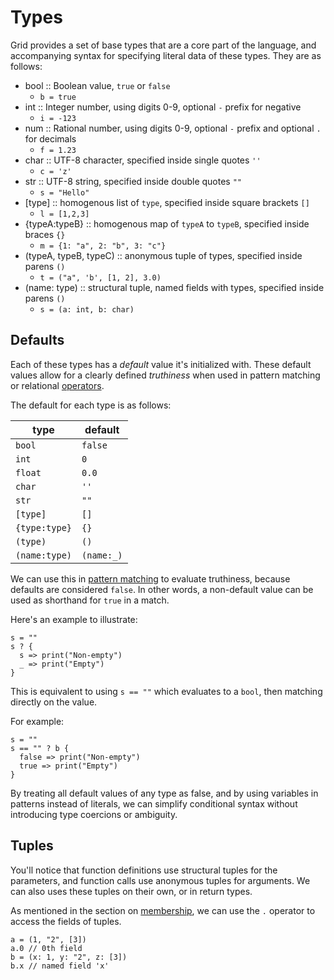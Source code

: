 # Types

Grid provides a set of base types that are a core part of the language, and accompanying syntax for specifying literal data of these types. They are as follows:

- bool :: Boolean value, `true` or `false`
  - `b = true`
- int :: Integer number, using digits 0-9, optional `-` prefix for negative
  - `i = -123`
- num :: Rational number, using digits 0-9, optional `-` prefix and optional `.` for decimals
  - `f = 1.23`
- char :: UTF-8 character, specified inside single quotes `''`
  - `c = 'z'`
- str :: UTF-8 string, specified inside double quotes `""`
  - `s = "Hello"`
- [type] :: homogenous list of `type`, specified inside square brackets `[]`
  - `l = [1,2,3]`
- {typeA:typeB} :: homogenous map of `typeA` to `typeB`, specified inside braces `{}`
  - `m = {1: "a", 2: "b", 3: "c"}`
- (typeA, typeB, typeC) :: anonymous tuple of types, specified inside parens `()`
  - `t = ("a", 'b', [1, 2], 3.0)`
- (name: type) :: structural tuple, named fields with types, specified inside parens `()`
  - `s = (a: int, b: char)`

## Defaults

Each of these types has a *default* value it's initialized with. These default values allow for a clearly defined *truthiness* when used in pattern matching or relational [operators](operators.md).

The default for each type is as follows:

| type          |    default |
|---------------|------------|
| `bool`        |    `false` |
| `int`         |        `0` |
| `float`       |      `0.0` |
| `char`        |       `''` |
| `str`         |       `""` |
| `[type]`      |       `[]` |
| `{type:type}` |       `{}` |
| `(type)`      |       `()` |
| `(name:type)` | `(name:_)` |

We can use this in [pattern matching](flow-control.md) to evaluate truthiness, because defaults are considered `false`. In other words, a non-default value can be used as shorthand for `true` in a match.

Here's an example to illustrate:

```
s = ""
s ? {
  s => print("Non-empty")
  _ => print("Empty")
}
```

This is equivalent to using `s == ""` which evaluates to a `bool`, then matching directly on the value.

For example:

```
s = ""
s == "" ? b {
  false => print("Non-empty")
  true => print("Empty")
}
```

By treating all default values of any type as false, and by using variables in patterns instead of literals, we can simplify conditional syntax without introducing type coercions or ambiguity.

## Tuples

You'll notice that function definitions use structural tuples for the parameters, and function calls use anonymous tuples for arguments. We can also uses these tuples on their own, or in return types.

As mentioned in the section on [membership](membership.md), we can use the `.` operator to access the fields of tuples.

```
a = (1, "2", [3])
a.0 // 0th field
b = (x: 1, y: "2", z: [3])
b.x // named field 'x'
```
